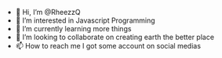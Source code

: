 - 👋 Hi, I’m @RheezzQ
- 👀 I’m interested in Javascript Programming
- 🌱 I’m currently learning more things
- 💞️ I’m looking to collaborate on creating earth the better place
- 📫 How to reach me I got some account on social medias

<!---
RheezzQ/RheezzQ is a ✨ special ✨ repository because its `README.md` (this file) appears on your GitHub profile.
You can click the Preview link to take a look at your changes.
--->
